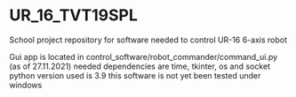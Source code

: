 # UR_16_TVT19SPL
School project repository for software needed to control UR-16 6-axis robot

Gui app is located in control_software/robot_commander/command_ui.py (as of 27.11.2021)
needed dependencies are time, tkinter, os and socket
python version used is 3.9
this software is not yet been tested under windows